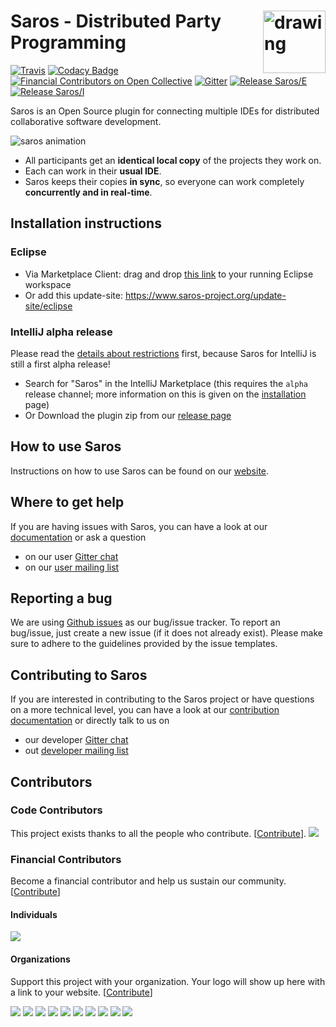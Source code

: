 # <img src="docs/assets/images/logo/saros-logo.svg" alt="drawing" align="right" width="100"/> Saros - Distributed Party Programming
[![Travis](https://travis-ci.com/saros-project/saros.svg?branch=master)](https://travis-ci.com/saros-project/saros/branches)
[![Codacy Badge](https://api.codacy.com/project/badge/Grade/297b67607a5f4b5b8d00d0446615849b)](https://www.codacy.com/manual/Saros/saros)
[![Financial Contributors on Open Collective](https://opencollective.com/saros/all/badge.svg?label=financial+contributors)](https://opencollective.com/saros) [![Gitter](https://badges.gitter.im/saros-project/saros.svg)](https://gitter.im/saros-project/saros)
[![Release Saros/E](https://img.shields.io/badge/Saros%2FE-15.0.0-blue?logo=eclipse)](https://github.com/saros-project/saros/releases/tag/saros-eclipse-15.0.0)
[![Release Saros/I](https://img.shields.io/badge/Saros%2FI-0.2.1-blue?logo=intellij-idea)](https://github.com/saros-project/saros/releases/tag/saros-intellij-0.2.1)

Saros is an Open Source plugin for connecting multiple IDEs for distributed collaborative software development.

![saros animation](docs/assets/images/animation/this_is_saros.gif)

* All participants get an **identical local copy** of the projects they work on.
* Each can work in their **usual IDE**.
* Saros keeps their copies **in sync**, so everyone can work completely **concurrently and in real-time**.

## Installation instructions
### Eclipse
- Via Marketplace Client: drag and drop [this link](http://marketplace.eclipse.org/marketplace-client-intro?mpc_install=856887 "Drag to your running Eclipse* workspace. *Requires Eclipse Marketplace Client") to your running Eclipse workspace
- Or add this update-site: https://www.saros-project.org/update-site/eclipse

### IntelliJ alpha release
Please read the [details about restrictions](https://www.saros-project.org/documentation/getting-started.html?tab=intellij#restrictions) first, because Saros for IntelliJ is still a first alpha release!

- Search for "Saros" in the IntelliJ Marketplace (this requires the `alpha` release channel; more information on this is given on the [installation](https://www.saros-project.org/documentation/installation.html?tab=intellij) page)
- Or Download the plugin zip from our [release page](https://github.com/saros-project/saros/releases)

## How to use Saros

Instructions on how to use Saros can be found on our [website](https://www.saros-project.org/documentation/getting-started.html?tab=eclipse).

## Where to get help

If you are having issues with Saros, you can have a look at our [documentation](https://www.saros-project.org/documentation) or ask a question
- on our user [Gitter chat](https://gitter.im/saros-project/saros/user)
- on our [user mailing list](https://groups.google.com/group/saros-user)

## Reporting a bug

We are using [Github issues](https://github.com/saros-project/saros/issues) as our bug/issue tracker.
To report an bug/issue, just create a new issue (if it does not already exist).
Please make sure to adhere to the guidelines provided by the issue templates.

## Contributing to Saros

If you are interested in contributing to the Saros project or have questions on a more technical level, you can have a look at our [contribution documentation](https://www.saros-project.org/contribute) or directly talk to us on
- our developer [Gitter chat](https://gitter.im/saros-project/saros)
- out [developer mailing list](https://groups.google.com/group/saros-devel)

## Contributors

### Code Contributors

This project exists thanks to all the people who contribute. [[Contribute](CONTRIBUTING.md)].
<a href="https://github.com/saros-project/saros/graphs/contributors"><img src="https://opencollective.com/saros/contributors.svg?width=890&button=false" /></a>

### Financial Contributors

Become a financial contributor and help us sustain our community. [[Contribute](https://opencollective.com/saros/contribute)]

#### Individuals

<a href="https://opencollective.com/saros"><img src="https://opencollective.com/saros/individuals.svg?width=890"></a>

#### Organizations

Support this project with your organization. Your logo will show up here with a link to your website. [[Contribute](https://opencollective.com/saros/contribute)]

<a href="https://opencollective.com/saros/organization/0/website"><img src="https://opencollective.com/saros/organization/0/avatar.svg"></a>
<a href="https://opencollective.com/saros/organization/1/website"><img src="https://opencollective.com/saros/organization/1/avatar.svg"></a>
<a href="https://opencollective.com/saros/organization/2/website"><img src="https://opencollective.com/saros/organization/2/avatar.svg"></a>
<a href="https://opencollective.com/saros/organization/3/website"><img src="https://opencollective.com/saros/organization/3/avatar.svg"></a>
<a href="https://opencollective.com/saros/organization/4/website"><img src="https://opencollective.com/saros/organization/4/avatar.svg"></a>
<a href="https://opencollective.com/saros/organization/5/website"><img src="https://opencollective.com/saros/organization/5/avatar.svg"></a>
<a href="https://opencollective.com/saros/organization/6/website"><img src="https://opencollective.com/saros/organization/6/avatar.svg"></a>
<a href="https://opencollective.com/saros/organization/7/website"><img src="https://opencollective.com/saros/organization/7/avatar.svg"></a>
<a href="https://opencollective.com/saros/organization/8/website"><img src="https://opencollective.com/saros/organization/8/avatar.svg"></a>
<a href="https://opencollective.com/saros/organization/9/website"><img src="https://opencollective.com/saros/organization/9/avatar.svg"></a>
